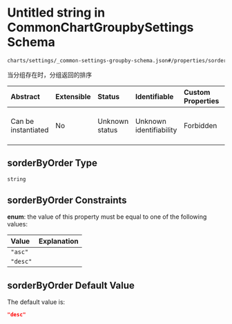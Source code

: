 # Untitled string in CommonChartGroupbySettings Schema

```txt
charts/settings/_common-settings-groupby-schema.json#/properties/sorderByOrder
```

当分组存在时，分组返回的排序

| Abstract            | Extensible | Status         | Identifiable            | Custom Properties | Additional Properties | Access Restrictions | Defined In                                                                                                                    |
| :------------------ | :--------- | :------------- | :---------------------- | :---------------- | :-------------------- | :------------------ | :---------------------------------------------------------------------------------------------------------------------------- |
| Can be instantiated | No         | Unknown status | Unknown identifiability | Forbidden         | Allowed               | none                | [\_common-settings-groupby-schema.json\*](../out/charts/settings/_common-settings-groupby-schema.json "open original schema") |

## sorderByOrder Type

`string`

## sorderByOrder Constraints

**enum**: the value of this property must be equal to one of the following values:

| Value    | Explanation |
| :------- | :---------- |
| `"asc"`  |             |
| `"desc"` |             |

## sorderByOrder Default Value

The default value is:

```json
"desc"
```
